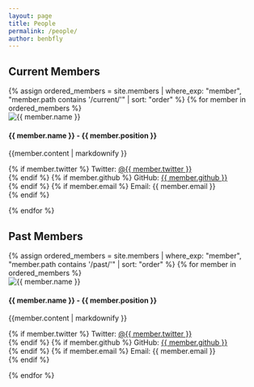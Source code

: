 ```yaml
---
layout: page
title: People
permalink: /people/
author: benbfly
---
```


<link rel="stylesheet" href="{{ site.baseurl }}/assets/css/cards.css">

<div class="content-container people-page">
  <h2>Current Members</h2>
  {% assign ordered_members = site.members | where_exp: "member", "member.path contains '/current/'" | sort: "order" %}
  {% for member in ordered_members %}
  <div class="card">
    <div class="row g-0">
      <div class="col-md-4">
        <div class="card-image">
          <img src="{{ site.baseurl }}/assets/images/{{ member.photo }}" class="img-fluid rounded" alt="{{ member.name }}">
        </div>
      </div>
      <div class="col-md-8">
        <div class="card-content">
          <h4 class="card-title">{{ member.name }} - {{ member.position }}</h4>
          <div class="card-description">
            {{member.content | markdownify }}
            <p>
            {% if member.twitter %}
              Twitter: <a target="_blank" href="http://twitter.com/{{ member.twitter }}">@{{ member.twitter }}</a><BR>
            {% endif %}
            {% if member.github %}
              GitHub: <a target="_blank" href="http://github.com/{{ member.github }}">{{ member.github }}</a><BR>
            {% endif %}
            {% if member.email %}
              Email: {{ member.email }}<BR>
            {% endif %}
            </p>
          </div>
        </div>
      </div>
    </div>
  </div>
  {% endfor %}

  <h2>Past Members</h2>
  {% assign ordered_members = site.members | where_exp: "member", "member.path contains '/past/'" | sort: "order" %}
  {% for member in ordered_members %}
  <div class="card">
    <div class="row g-0">
      <div class="col-md-4">
        <div class="card-image">
          <img src="{{ site.baseurl }}/assets/images/{{ member.photo }}" class="img-fluid rounded" alt="{{ member.name }}">
        </div>
      </div>
      <div class="col-md-8">
        <div class="card-content">
          <h4 class="card-title">{{ member.name }} - {{ member.position }}</h4>
          <div class="card-description">
            {{member.content | markdownify }}
            <p>
            {% if member.twitter %}
              Twitter: <a target="_blank" href="http://twitter.com/{{ member.twitter }}">@{{ member.twitter }}</a><BR>
            {% endif %}
            {% if member.github %}
              GitHub: <a target="_blank" href="http://github.com/{{ member.github }}">{{ member.github }}</a><BR>
            {% endif %}
            {% if member.email %}
              Email: {{ member.email }}<BR>
            {% endif %}
            </p>
          </div>
        </div>
      </div>
    </div>
  </div>
  {% endfor %}
</div>


<!--
<ul>
{% for member in site.data.members %}
  <li>
    <a href="https://github.com/{{ member.github }}">
      {{ member.name }}
    </a>
  </li>
{% endfor %}
</ul>
-->